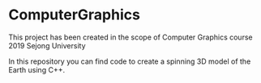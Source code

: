 # ComputerGraphics
This project has been created in the scope of Computer Graphics course 2019 Sejong University

In this repository you can find code to create a spinning 3D model of the Earth using C++.
